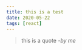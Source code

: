 ```yaml
---
title: this is a test
date: 2020-05-22
tags: [react]
---
```

> this is a quote
> <cite>-by me</cite>